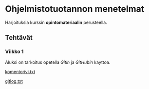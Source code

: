 # Ohjelmistotuotannon menetelmat

Harjoituksia kurssin **opintomateriaalin** perusteella.

## Tehtävät

### Viikko 1
Aluksi on tarkoitus opetella *Gitin* ja *GitHubin* kayttoa.

[komentorivi.txt](https://github.com/Mlake18/otm-harjoitustyo/blob/master/laskarit/viikko1/komentorivi.txt)

[gitlog.txt](https://github.com/Mlake18/otm-harjoitustyo/blob/master/laskarit/viikko1/gitlog.txt)
